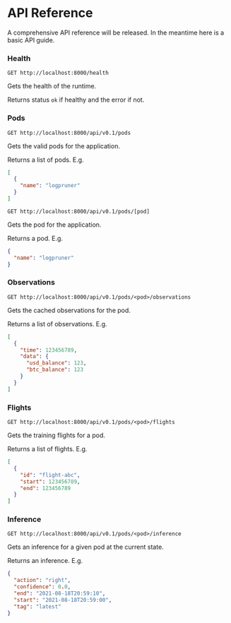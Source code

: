 # API Reference

A comprehensive API reference will be released. In the meantime here is a basic API guide.

### Health

`GET http://localhost:8000/health`

Gets the health of the runtime.

Returns status `ok` if healthy and the error if not.

### Pods

`GET http://localhost:8000/api/v0.1/pods`

Gets the valid pods for the application.

Returns a list of pods. E.g.

```json
[
  {
    "name": "logpruner"
  }
]
```

`GET http://localhost:8000/api/v0.1/pods/[pod]`

Gets the pod for the application.

Returns a pod. E.g.

```json
{
  "name": "logpruner"
}
```

### Observations

`GET http://localhost:8000/api/v0.1/pods/<pod>/observations`

Gets the cached observations for the pod.

Returns a list of observations. E.g.

```json
[
  {
    "time": 123456789,
    "data": {
      "usd_balance": 123,
      "btc_balance": 123
    }
  }
]
```

### Flights

`GET http://localhost:8000/api/v0.1/pods/<pod>/flights`

Gets the training flights for a pod.

Returns a list of flights. E.g.

```json
[
  {
    "id": "flight-abc",
    "start": 123456789,
    "end": 123456789
  }
]
```

### Inference

`GET http://localhost:8000/api/v0.1/pods/<pod>/inference`

Gets an inference for a given pod at the current state.

Returns an inference. E.g.

```json
{
  "action": "right",
  "confidence": 0.0,
  "end": "2021-08-18T20:59:10",
  "start": "2021-08-18T20:59:00",
  "tag": "latest"
}
```
